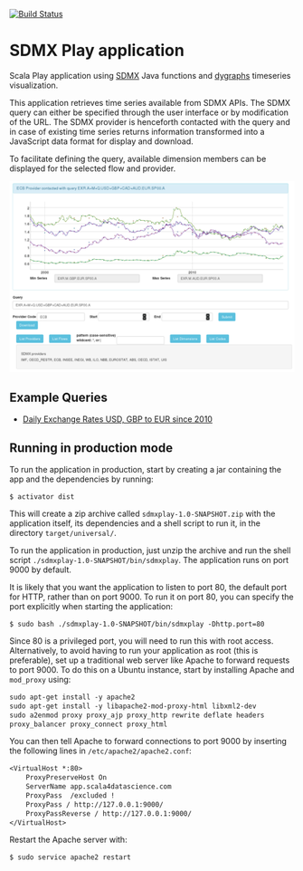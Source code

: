 [![Build Status](https://travis-ci.org/bowerth/sdmxPlay.svg?branch=master)](https://travis-ci.org/bowerth/sdmxPlay)

SDMX Play application
=================================

Scala Play application using [SDMX](https://github.com/amattioc/SDMX) Java functions and [dygraphs](https://github.com/danvk/dygraphs) timeseries visualization.

This application retrieves time series available from SDMX APIs. The SDMX query can either be specified through the user interface or by modification of the URL. The SDMX provider is henceforth contacted with the query and in case of existing time series returns information transformed into a JavaScript data format for display and download.

To facilitate defining the query, available dimension members can be displayed for the selected flow and provider.

![ECB EXR time series](assets/screenshot-ecb-exr-a-q-m.png)

## Example Queries

- [Daily Exchange Rates USD, GBP to EUR since 2010](http://sdmx.rdata.work/ECB/EXR.D.USD+GBP.EUR.SP00.A/?start=2010)

## Running in production mode

To run the application in production, start by creating a jar containing the app and the dependencies by running:

    $ activator dist

This will create a zip archive called `sdmxplay-1.0-SNAPSHOT.zip` with the application itself, its dependencies and a shell script to run it, in the directory `target/universal/`.

To run the application in production, just unzip the archive and run  the shell script `./sdmxplay-1.0-SNAPSHOT/bin/sdmxplay`. The application runs on port 9000 by default.

It is likely that you want the application to listen to port 80, the default port for HTTP, rather than on port 9000. To run it on port 80, you can specify the port explicitly when starting the application:

    $ sudo bash ./sdmxplay-1.0-SNAPSHOT/bin/sdmxplay -Dhttp.port=80

Since 80 is a privileged port, you will need to run this with root access. Alternatively, to avoid having to run your application as root (this is preferable), set up a traditional web server like Apache to forward requests to port 9000. To do this on a Ubuntu instance, start by installing Apache and `mod_proxy` using:

    sudo apt-get install -y apache2
    sudo apt-get install -y libapache2-mod-proxy-html libxml2-dev
    sudo a2enmod proxy proxy_ajp proxy_http rewrite deflate headers proxy_balancer proxy_connect proxy_html

You can then tell Apache to forward connections to port 9000 by inserting the following lines in `/etc/apache2/apache2.conf`:

    <VirtualHost *:80>
        ProxyPreserveHost On
        ServerName app.scala4datascience.com
        ProxyPass  /excluded !
        ProxyPass / http://127.0.0.1:9000/
        ProxyPassReverse / http://127.0.0.1:9000/
    </VirtualHost>

Restart the Apache server with:

    $ sudo service apache2 restart

